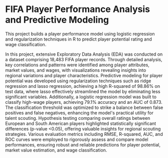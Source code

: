 # FIFA Player Performance Analysis and Predictive Modeling
This project builds a player performance model using logistic regression and regularization techniques in R to predict player potential rating and wage classification.

In this project, extensive Exploratory Data Analysis (EDA) was conducted on a dataset comprising 18,483 FIFA player records. Through detailed analysis, key correlations and patterns were identified among player attributes, market values, and wages, with visualizations revealing insights into regional variations and player characteristics. Predictive modeling for player potential was developed using regularization techniques such as ridge regression and lasso regression, achieving a high R-squared of 98.86% on test data, where lasso effectively streamlined the model by eliminating less significant variables. Additionally, a logistic regression model was built to classify high-wage players, achieving 79.1% accuracy and an AUC of 0.873. The classification threshold was optimized to strike a balance between false positives and false negatives, enhancing the model's practical utility for talent scouting. Hypothesis testing comparing overall ratings between European and South American players highlighted statistically significant differences (p-value <0.05), offering valuable insights for regional scouting strategies. Various evaluation metrics including RMSE, R-squared, AUC, and ROC curves were employed to rigorously assess and compare model performances, ensuring robust and reliable predictions for player potential, market value estimation, and wage classification.
